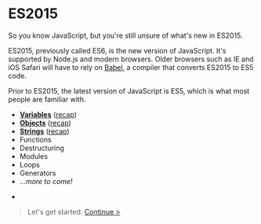 # ES2015

So you know JavaScript, but you're still unsure of what's new in ES2015.

ES2015, previously called ES6, is the new version of JavaScript. It's supported by Node.js and modern browsers. Older browsers such as IE and iOS Safari will have to rely on [Babel](http://babeljs.io), a compiler that converts ES2015 to ES5 code.

Prior to ES2015, the latest version of JavaScript is ES5, which is what most people are familiar with.

* __[Variables](variables/README.md)__ ([recap](variables/recap.md))
* __[Objects](objects/README.md)__ ([recap](objects/recap.md))
* __[Strings](strings/README.md)__ ([recap](strings/recap.md))
* Functions
* Destructuring
* Modules
* Loops
* Generators
* _...more to come!_

-

> Let's get started. [Continue >](variables/README.md)
